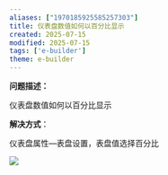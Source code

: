 ```yaml
---
aliases: ["1970185925585257303"]
title: 仪表盘数值如何以百分比显示
created: 2025-07-15
modified: 2025-07-15
tags: ['e-builder']
theme: e-builder
---
```


**问题描述：**

仪表盘数值如何以百分比显示

**解决方式**：

仪表盘属性—表盘设置，表盘值选择百分比

![](728fc43e585a39498317b745f451e1b6.jpg)